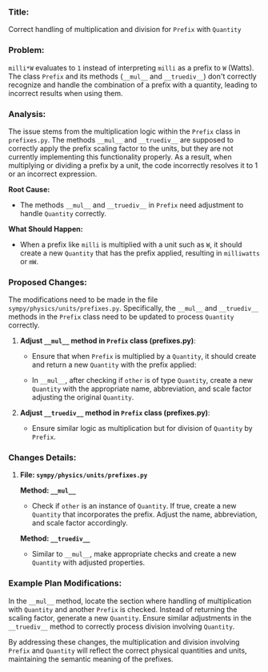 ### Title:
Correct handling of multiplication and division for `Prefix` with `Quantity`

### Problem:
`milli*W` evaluates to `1` instead of interpreting `milli` as a prefix to `W` (Watts). The class `Prefix` and its methods (`__mul__` and `__truediv__`) don't correctly recognize and handle the combination of a prefix with a quantity, leading to incorrect results when using them.

### Analysis:
The issue stems from the multiplication logic within the `Prefix` class in `prefixes.py`. The methods `__mul__` and `__truediv__` are supposed to correctly apply the prefix scaling factor to the units, but they are not currently implementing this functionality properly. As a result, when multiplying or dividing a prefix by a unit, the code incorrectly resolves it to 1 or an incorrect expression.

**Root Cause:**
- The methods `__mul__` and `__truediv__` in `Prefix` need adjustment to handle `Quantity` correctly.

**What Should Happen:**
- When a prefix like `milli` is multiplied with a unit such as `W`, it should create a new `Quantity` that has the prefix applied, resulting in `milliwatts` or `mW`.

### Proposed Changes:
The modifications need to be made in the file `sympy/physics/units/prefixes.py`. Specifically, the `__mul__` and `__truediv__` methods in the `Prefix` class need to be updated to process `Quantity` correctly.

1. **Adjust `__mul__` method in `Prefix` class (prefixes.py)**:
   - Ensure that when `Prefix` is multiplied by a `Quantity`, it should create and return a new `Quantity` with the prefix applied: 
   
   - In `__mul__`, after checking if `other` is of type `Quantity`, create a new `Quantity` with the appropriate name, abbreviation, and scale factor adjusting the original `Quantity`.

2. **Adjust `__truediv__` method in `Prefix` class (prefixes.py)**:
   - Ensure similar logic as multiplication but for division of `Quantity` by `Prefix`.

### Changes Details:

1. **File: `sympy/physics/units/prefixes.py`**

    **Method: `__mul__`**
    - Check if `other` is an instance of `Quantity`. If true, create a new `Quantity` that incorporates the prefix. Adjust the name, abbreviation, and scale factor accordingly.

    **Method: `__truediv__`**
    - Similar to `__mul__`, make appropriate checks and create a new `Quantity` with adjusted properties.

### Example Plan Modifications:
In the `__mul__` method, locate the section where handling of multiplication with `Quantity` and another `Prefix` is checked. Instead of returning the scaling factor, generate a new `Quantity`. Ensure similar adjustments in the `__truediv__` method to correctly process division involving `Quantity`.

By addressing these changes, the multiplication and division involving `Prefix` and `Quantity` will reflect the correct physical quantities and units, maintaining the semantic meaning of the prefixes.